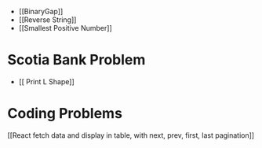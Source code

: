 - [[BinaryGap]]
- [[Reverse String]]
- [[Smallest Positive Number]]


# Scotia Bank Problem

- [[ Print L Shape]]

# Coding Problems
[[React fetch data and display in table, with next, prev, first, last pagination]]